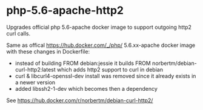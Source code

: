# php-5.6-apache-http2

Upgrades official php 5.6-apache docker image to support outgoing http2 curl calls.

Same as offical https://hub.docker.com/_/php/ 5.6.xx-apache docker image with these changes in Dockerfile:
* instead of building FROM debian:jessie it builds FROM norbertm/debian-curl-http2:latest which adds http2 support to curl in debian
* curl & libcurl4-openssl-dev install was removed since it already exists in a newer version
* added libssh2-1-dev which becomes then a dependency

See https://hub.docker.com/r/norbertm/debian-curl-http2/
